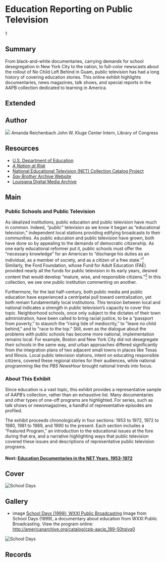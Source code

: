 # Education Reporting on Public Television

1

## Summary

From black-and-white documentaries, carrying demands for school desegregation in New York City to the nation, to full-color newscasts about the rollout of No Child Left Behind in Guam, public television has had a long history of covering education stories. This online exhibit highlights documentaries, news magazines, talk shows, and special reports in the AAPB collection dedicated to learning in America.

## Extended

## Author

<img class="img-circle pull-left" src="https://s3.amazonaws.com/americanarchive.org/staff/Reichenbach.jpg"/>
<a clas="name">Amanda Reichenbach</a>
<a class="title">John W. Kluge Center Intern, Library of Congress</a>

## Resources

- [U.S. Department of Education](https://www.ed.gov/)
- [*A Nation at Risk*](https://www2.ed.gov/pubs/NatAtRisk/risk.html)
- [National Educational Television (NET) Collection Catalog Project](http://americanarchive.org/about-the-american-archive/projects/net-catalog)
- [*Say Brother* Archive Website](http://main.wgbh.org/saybrother/index.html)
- [Louisiana Digital Media Archive](http://www.ladigitalmedia.org/)

## Main

### Public Schools and Public Television

As idealized institutions, public education and public television have much in common. Indeed, *“public”* television as we know it began as “educational television,” independent local stations providing edifying broadcasts to their communities. As public education and public television have grown, both have done so by appealing to the demands of democratic citizenship. As one early educational reformer put it, public schools must offer the “necessary knowledge” for an American to “discharge his duties as an individual, as a member of society, and as a citizen of a free state.”[<sup>1</sup>](/exhibits/education/notes#1) Similarly, the Ford Foundation, whose Fund for Adult Education (FAE) provided nearly all the funds for public television in its early years, desired content that would develop “mature, wise, and responsible citizens.”[<sup>2</sup>](/exhibits/education/notes#2)  In this collection, we see one public institution commenting on another.

Furthermore, for the last half-century, both public media and public education have experienced a centripetal pull toward centralization, yet both remain fundamentally local institutions. This tension between local and national indicates a strength in public television’s capacity to cover this topic. Neighborhood schools, once only subject to the dictates of their town administration, have been called to bring racial justice, to be a “passport from poverty,” to staunch the “rising tide of mediocrity,” to "leave no child behind," and to "race to the top." Still, even as the dialogue about the problems with public schools has become more national, implementation remains local. For example, Boston and New York City did not desegregate their schools in the same way, and urban approaches differed significantly from the integration plans of two adjacent small towns in places like Texas and Illinois. Local public television stations, intent on educating responsible citizens, covered these regional stories for their audiences, while national programming like the *PBS NewsHour* brought national trends into focus.

### About This Exhibit

Since education is a vast topic, this exhibit provides a representative sample of AAPB’s collection, rather than an exhaustive list. Many documentaries and other types of one-off programs are highlighted. For series, such as talk shows or newsmagazines, a handful of representative episodes are profiled.

The exhibit proceeds chronologically in four sections: 1953 to 1972, 1972 to 1980, 1981 to 1989, and 1990 to the present. Each section includes a “Featured Program,” an introduction to the educational issues at the fore during that era, and a narrative highlighting ways that public television covered these issues and descriptions of representative public television programs.

#### Next: [Education Documentaries in the NET Years, 1953-1972](/exhibits/education/education-documentaries-in-the-net-years-1953-1972.md)

## Cover
<img title="School Days" alt="School Days" src="https://s3.amazonaws.com/americanarchive.org/exhibits/Classroom.JPG">

## Gallery
- <a class="type">image</a>
  <a class="credit-link" href="http://americanarchive.org/catalog/cpb-aacip_189-50tqjvq0">School Days (1999); WXXI Public Broadcasting</a>
  <a class="caption0text">Image from School Days (1999), a documentary about education from WXXI Public Broadcasting. View the program online: http://americanarchive.org/catalog/cpb-aacip_189-50tqjvq0</a>
<img title="School Days" alt="School Days" src="https://s3.amazonaws.com/americanarchive.org/exhibits/Classroom.JPG">

## Records
